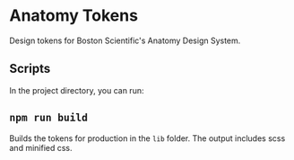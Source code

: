 # Anatomy Tokens

Design tokens for Boston Scientific's Anatomy Design System.

## Scripts

In the project directory, you can run:

## `npm run build`

Builds the tokens for production in the `lib` folder. The output includes scss and minified css.
